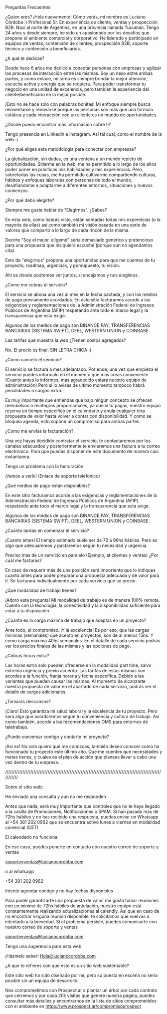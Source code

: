Preguntas Frecuentes

¿Quien eres?
¡Hola nuevamente! Cómo verás, mi nombre es Luciano Córdoba :) Profesional Sr. En experiencia de cliente, ventas y prospección B2B. Nací al norte de Argentina, en una provincia llamada Tucumán. Tengo 24 años y desde siempre, he sido un apasionado por los desafíos que propone el ambiente comercial y corporativo. He liderado y participado en equipos de ventas, contención de clientes, prospección B2B, soporte técnico y contención a beneficiarios. 

¿A qué te dedicas? 

Desde hace 6 años me dedico a conectar personas con empresas y agilizar los procesos de interacción entre las mismas. Soy un nexo entre ambas partes, y como enlace, mi tarea es siempre brindar la mejor atención, escucha activa y energía que se requiera. Para poder transformar tu negocio en una unidad de excelencia, pero también la experiencia del cliente/beneficiario en la mejor posible. 

¡Esto no se hace solo con palabras bonitas! Mi enfoque siempre busca reinventarse y renovarse porque las personas son más que una formula estática y cada interacción con un cliente es un mundo de oportunidades. 

¿Dónde puedo encontrar más información sobre tí?

Tengo presencia en Linkedin e Instagram. Así tal cual, como el nombre de la web :)

¿Por qué eliges esta metodología para conectar con empresas?

La globalización, sin dudas, es una ventana a un mundo repleto de oportunidades. Sitiarme en la web, me ha permitido a lo largo de los años poder poner en prácticas mis habilidades y mis experiencias. Pero, sobretodas las cosas, me ha permitido cultivarme compartiendo culturas, hábitos y enfoques laborales con personas de todo el mundo, desafiandome a adaptarme a diferentes entornos, situaciones y nuevos comienzos.

¿Por qué debo elegirte?

Siempre me gusta hablar de "Elegirnos". ¿Sabes? 

En esta web, como habrás visto, están sentadas todas mis expereicias (o la mayoría de ellas) así como también mi visión basada en una serie de valores que comparto a lo largo de cada rincón de la misma.

Decirte "Soy el mejor, elígeme" sería demasiado genérico y pretencioso para una propuesta que nisiquiera escuché (porque aún no agendamos cita) 

Esto de "elegirnos" propone una oportunidad para que me cuentes de tu proyecto, roadmap, urgencias, y porsupuesto, tu visión.

Ahí es donde podremos ver juntos, si encajamos y nos elegimos.

¿Como me cobras el servicio?

El servicio se abona una vez al mes en la fecha pactada, y con los medios de pago previamente acordados. En este sitio facturamos acorde a las exigencias y reglamentaciones de la Administración Federal de Ingresos Públicos de Argentina (AFIP) respetando ante todo el marco legal y la transparencia que esta exige. 

Algunos de los medios de pago son BINANCE PAY, TRANSFERENCIAS BANCARIAS (SISTEMA SWIFT), DEEL, WESTERN UNION y COINBASE.

Las tarifas que muestra la web ¿Tienen costos agregados?

No. El precio es final. SIN LETRA CHICA :)

¿Cómo cancelo el servicio?

El servicio se factura a mes adelantado. Por ende, una vez que empieza el servicio puedes informalo en el momento que más creas conveniente. (Cuanto antes lo informes, más agradecido estará nuestro equipo de administración) Pero si lo avisas de ultimo momento tampoco habrá penalidades o cargos extra.

Es muy importante que entiendas que bajo ningún concepto se ofrecen reembolsos o reintegros proporcionales, ya que si tu pagas, nuestro equipo reserva un tiempo específico en el calendario y anula cualquier otra propuesta de valor hasta volver a contar con disponibilidad. Y como se bloquea agenda, esto supone un compromiso para ambas partes. 

¿Como me envías la facturación?

Una vez hayas decidido contratar el servicio, te contactaremos por los canales adecuados y posteriormente te enviaremos una factura a tu correo electrónico.  Para que puedas disponer de este documento de manera casi instantanea.

Tengo un problema con la facturación

¡Vamos a verlo! (Enlace de soporte telefonico) 

¿Qué medios de pago están disponibles?

En este sitio facturamos acorde a las exigencias y reglamentaciones de la Administración Federal de Ingresos Públicos de Argentina (AFIP) respetando ante todo el marco legal y la transparencia que esta exige. 

Algunos de los medios de pago son BINANCE PAY, TRANSFERENCIAS BANCARIAS (SISTEMA SWIFT), DEEL, WESTERN UNION y COINBASE.

¿Cuánto tardas en comenzar el servicio?

¡Cuanto antes! El tiempo estimado suele ser de 72 a 96hs hábiles. Pero es algo que adecuaremos y pactaremos según tu necesidad y urgencia.

Preciso mas de un servicio en paralelo (Ejemplo, at clientes y ventas) ¿Por cuál me facturas?

En caso de requerir más de una posición será importante que lo indiques cuanto antes para poder preparar una propuesta adecuada y de valor para tí. Se facturará individualmente por cada servicio que se preste. 

¿Qué modalidad de trabajo tienes?

¡Adoro esta pregunta! Mi modalidad de trabajo es de manera 100% remota. Cuento con la tecnología, la conectividad y la disponibilidad suficiente para estar a tu disposición. 

¿Cuánta es la carga máxima de trabajo que aceptas en un proyecto?

Ante todo, el compromiso. ¡Y la excelencia! Es por eso, que las cargas mínimas (semanales) que acepto en proyectos, son de al menos 15hs. Y como carga máxima 40hs semanales. En el datalle de cada servicio podrás ver los precios finales de las mismas y las opciones de pago. 

¿Cobras horas extra?

Las horas extra solo pueden ofrecerse en la modalidad part time, salvo extrema urgencia y previo acuerdo. Las tarifas de estas mismas son acordes a la función, franja horaria y fecha especifica. Debido a las variantes que pueden causar las mismas. 
Al momento de alcanzarte nuestra propuesta de valor en el apartado de cada servicio, podrás ver el detalle de cargos adicionales.

¿Tomarás descansos?

¡Claro! Esto garantiza mi salud laboral y la excelencia de tu proyecto. Pero será algo que acordaremos según tu conveniencia y cultura de trabajo. Asi como también, acorde a las recomendaciones OMS para entornos de teletrabajo. 

¿Puedo conversar contigo y contarte mi proyecto?

¡Así es! No solo quiero que me conozcas, también deseo conocer como ha funcionado tu proyecto este último año. Que me cuentes que necesidades y metas tienes, y cuales es el plan de acción que planeas llevar a cabo una vez dentro de tu empresa. 


///////////////////////////////////////////////////////////////////////////////////////////////////////////
 

Sobre el sitio web:

He enviado una consulta y aún no me responden

Antes que nada, será muy importante que controles que no te haya llegado a la casilla de Promociones, Notificaciones o SPAM. Si han pasado más de 72hs hábiles y no has recibido una respuesta, puedes enviar un Whatsapp al +54 381 202 0962 que se encuentra activo lunes a viernes en modalidad comercial (CET)

El calendario no funciona

En ese caso, puedes ponerte en contacto con nuestro correo de soporte y ventas

soporteyventas@lucianocordoba.com 

o al whatsapp 

+54 381 202 0962

Intento agendar contigo y no hay fechas disponibles

Para poder garantizarte una propuesta de valor, me gusta tomar reuniones con un mínimo de 72hs hábiles de antelación, nuestro equipo está constantemente realizando actualizaciones al calendly. Asi que en caso de no encontrar ninguna reunión disponible, te solicitamos que vuelvas a intentarlo a la brevedad. Si el problema persiste, puedes comunicarte con nuestro correo de soporte y ventas 

soporteyventas@lucianocordoba.com 

Tengo una sugerencia para esta web

¡Házmelo saber! Hola@lucianocordoba.com

¿A que te refieres con que este es un sitio web sustentable?

Este sitio web ha sido diseñado por mí, pero su puesta en escena no sería posible sin un equipo de desarrollo. 

Nos comprometimos con Prospect.ar a plantar un árbol por cada contrato que cerremos y por cada 20k visitas que genere nuestra página, puedes consultar más detalles y encontrarnos en la lista de sitios comprometidos con el ambiente en https://www.prospect.ar/compromisoprospect